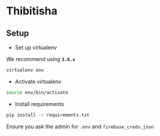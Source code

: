 # Thibitisha

## Setup

- Set up virtualenv

We recommend using **`3.6.x`**

```sh
virtualenv env
```

- Activate virtualenv

```sh
source env/bin/activate
```

- Install requirements

```sh
pip install -r requirements.txt
```

Ensure you ask the admin for `.env` and `firebase_creds.json`